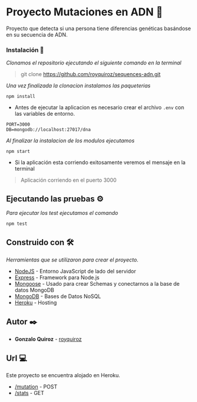# Proyecto Mutaciones en ADN 🧬

Proyecto que detecta si una persona tiene diferencias genéticas basándose en su secuencia de ADN.

### Instalación 🔧

_Clonamos el repositorio ejecutando el siguiente comando en la terminal_

> git clone https://github.com/royquiroz/sequences-adn.git

_Una vez finalizada la clonacion instalamos las paqueterias_

```
npm install
```

- Antes de ejecutar la aplicacion es necesario crear el archivo `.env` con las variables de entorno.

```
PORT=3000
DB=mongodb://localhost:27017/dna
```

_Al finalizar la instalacion de los modulos ejecutamos_

```
npm start
```

- Si la aplicación esta corriendo exitosamente veremos el mensaje en la terminal

> Aplicación corriendo en el puerto 3000

## Ejecutando las pruebas ⚙️

_Para ejecutar los test ejecutamos el comando_

```
npm test
```

## Construido con 🛠️

_Herramientas que se utilizaron para crear el proyecto._

- [NodeJS](https://nodejs.org/es/) - Entorno JavaScript de lado del servidor
- [Express](https://expressjs.com/es/) - Framework para Node.js
- [Mongoose](https://mongoosejs.com/) - Usado para crear Schemas y conectarnos a la base de datos MongoDB
- [MongoDB](https://www.mongodb.com/es) - Bases de Datos NoSQL
- [Heroku](https://www.heroku.com/) - Hosting

## Autor ✒️

- **Gonzalo Quiroz** - [royquiroz](https://github.com/royquiroz)

## Url 💻

Este proyecto se encuentra alojado en Heroku.

- [/mutation](https://mutations.herokuapp.com/mutation) - POST
- [/stats](https://mutations.herokuapp.com/stats) - GET
